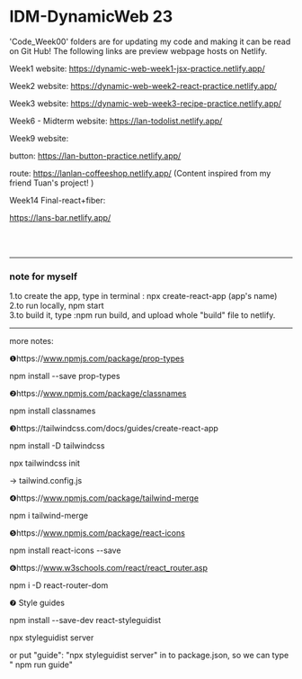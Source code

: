 # IDM-DynamicWeb 23

'Code_Week00' folders are for updating my code and making it can be read on Git Hub! 
The following links are preview webpage hosts on Netlify.

Week1 website:
https://dynamic-web-week1-jsx-practice.netlify.app/

Week2 website:
https://dynamic-web-week2-react-practice.netlify.app/

Week3 website:
https://dynamic-web-week3-recipe-practice.netlify.app/

Week6 - Midterm website:
https://lan-todolist.netlify.app/



Week9 website:

button:
https://lan-button-practice.netlify.app/


route:
https://lanlan-coffeeshop.netlify.app/
(Content inspired from my friend Tuan's project! )

Week14 Final-react+fiber:

https://lans-bar.netlify.app/


<br><br>

<hr>

 ### **note for myself**
 
 1.to create the app, type in terminal
 : npx create-react-app (app's name) <br>
 2.to run locally,  npm start  <br>
 3.to build it, type :npm run build, and upload whole "build" file to netlify.
 
 <hr>

more notes:

❶https://www.npmjs.com/package/prop-types

npm install --save prop-types

❷https://www.npmjs.com/package/classnames

npm install classnames

❸https://tailwindcss.com/docs/guides/create-react-app

npm install -D tailwindcss

npx tailwindcss init

-> tailwind.config.js

❹https://www.npmjs.com/package/tailwind-merge 

npm i tailwind-merge

❺https://www.npmjs.com/package/react-icons 

npm install react-icons --save

❻https://www.w3schools.com/react/react_router.asp

npm i -D react-router-dom

❼ Style guides

npm install --save-dev react-styleguidist

npx styleguidist server

or put "guide": "npx styleguidist server" in to package.json, so we can type " npm run guide"


 
